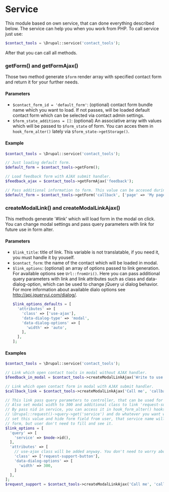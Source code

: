 # Service

This module based on own service, that can done everything described below. The
service
can help you when you work from PHP. To call service just use:

```php
$contact_tools = \Drupal::service('contact_tools');
```

After that you can call all methods.

<a href="getForm"></a>

### getForm() and getFormAjax()

Those two method generate `$form` render array with specified contact form and
return it for your further needs.

#### Parameters

- `$contact_form_id = 'default_form'`: (optional) contact form bundle name which
  you want to load. If not passes, will be loaded default contact form which can
  be selected via contact admin settings.
- `$form_state_additions = []`: (optional) An associative array with values
  which will be passed to `$form_state` of form. You can acces them
  in `hook_form_alter()` lately via `$form_state->getStorage()`.

#### Example

```php
$contact_tools = \Drupal::service('contact_tools');

// Just loading default form.
$default_form = $contact_tools->getForm();

// Load feedback form with AJAX submit handler.
$feedback_ajax = $contact_tools->getFormAjax('feedback');

// Pass additional information to form. This value can be accesed during alter.
$default_form = $contact_tools->getForm('callback', ['page' => 'My page']);
```

<a href="createModalLink"></a>

### createModalLink() and createModalLinkAjax()

This methods generate '#link' which will load form in the modal on click. You
can change modal settings and pass query parameters with link for future use in
form alter.

#### Parameters

- `$link_title`: title of link. This variable is not translatable, if you need
  it, you must handle it by youself.
- `$contact_form`: the name of the contact which will be loaded in modal.
- `$link_options`: (optional) an array of options passed to link generation. For
  available options see `Url::fromUri()`. Here you can pass additional query
  parameters with link and link attributes such as class and data-dialog-option,
  which can be used to change jQuery ui dialog behavior. For more information
  about available dialo options see http://api.jqueryui.com/dialog/.
  ```php
  $link_options_defaults = [
    'attributes' => [
      'class' => ['use-ajax'],
      'data-dialog-type' => 'modal',
      'data-dialog-options' => [
        'width' => 'auto',
      ],
    ],
  ];
  ```

#### Examples

```php
$contact_tools = \Drupal::service('contact_tools');

// Link which open contact tools in modal without AJAX handler.
$feedback_in_modal = $contact_tools->createModalLinkAjax('Write to use!', 'feedback');

// Link which open contact form in modal with AJAX submit handler.
$callback_link = $contact_tools->createModalLinkAjax('Call me', 'callback');

// This link pass query parameters to controller, that can be used for your needs.
// Also set modal width to 300 and additional class to link 'request-support-button'.
// By pass nid in service, you can access it in hook_form_alter() hooks by
// \Drupal::request()->query->get('service') and do whatever you want with it. F.e.
// set this value and hide form field from user, that service name will be send with
// form, but user don't need to fill and see it.
$link_options = [
  'query' => [
    'service' => $node->id(),
  ],
  'attributes' => [
    // use-ajax class will be added anyway. You don't need to worry about it.
    'class' => ['request-support-button'],
    'data-dialog-options' => [
      'width' => 300,
    ]
  ],
];
$request_support = $contact_tools->createModalLinkAjax('Call me', 'callback', $link_options);
```
